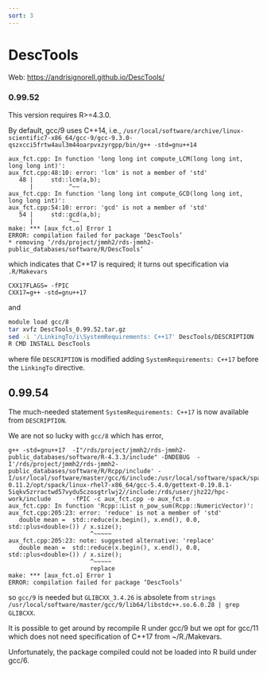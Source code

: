 ```yaml
---
sort: 3
---
```


# DescTools

Web: <https://andrisignorell.github.io/DescTools/>

### 0.99.52

This version requires R>=4.3.0.

By default, gcc/9 uses C++14, i.e., `/usr/local/software/archive/linux-scientific7-x86_64/gcc-9/gcc-9.3.0-qszxcci5frtw4aul3m44oarpvxzyrgpp/bin/g++ -std=gnu++14 `

```
aux_fct.cpp: In function 'long long int compute_LCM(long long int, long long int)':
aux_fct.cpp:48:10: error: 'lcm' is not a member of 'std'
   48 |     std::lcm(a,b);
      |          ^~~
aux_fct.cpp: In function 'long long int compute_GCD(long long int, long long int)':
aux_fct.cpp:54:10: error: 'gcd' is not a member of 'std'
   54 |     std::gcd(a,b);
      |          ^~~
make: *** [aux_fct.o] Error 1
ERROR: compilation failed for package ‘DescTools’
* removing ‘/rds/project/jmmh2/rds-jmmh2-public_databases/software/R/DescTools’
```

which indicates that C++17 is required; it turns out specification via `.R/Makevars`

```
CXX17FLAGS= -fPIC
CXX17=g++ -std=gnu++17
```

and

```bash
module load gcc/8
tar xvfz DescTools_0.99.52.tar.gz
sed -i '/LinkingTo/i\SystemRequirements: C++17' DescTools/DESCRIPTION
R CMD INSTALL DescTools
```

where file `DESCRIPTION` is modified adding `SystemRequirements: C++17` before the `LinkingTo` directive.

## 0.99.54

The much-needed statement `SystemRequirements: C++17` is now available from `DESCRIPTION`.

We are not so lucky with `gcc/8` which has error,

```
g++ -std=gnu++17  -I"/rds/project/jmmh2/rds-jmmh2-public_databases/software/R-4.3.3/include" -DNDEBUG  -I'/rds/project/jmmh2/rds-jmmh2-public_databases/software/R/Rcpp/include' -I/usr/local/software/master/gcc/6/include:/usr/local/software/spack/spack-0.11.2/opt/spack/linux-rhel7-x86_64/gcc-5.4.0/gettext-0.19.8.1-5iqkv5zrractwd57vydu5czosgtrlwj2//include:/rds/user/jhz22/hpc-work/include      -fPIC -c aux_fct.cpp -o aux_fct.o
aux_fct.cpp: In function 'Rcpp::List n_pow_sum(Rcpp::NumericVector)':
aux_fct.cpp:205:23: error: 'reduce' is not a member of 'std'
   double mean =  std::reduce(x.begin(), x.end(), 0.0, std::plus<double>()) / x.size();
                       ^~~~~~
aux_fct.cpp:205:23: note: suggested alternative: 'replace'
   double mean =  std::reduce(x.begin(), x.end(), 0.0, std::plus<double>()) / x.size();
                       ^~~~~~
                       replace
make: *** [aux_fct.o] Error 1
ERROR: compilation failed for package ‘DescTools’
```

so `gcc/9` is needed but `GLIBCXX_3.4.26` is absolete from `strings /usr/local/software/master/gcc/9/lib64/libstdc++.so.6.0.28 | grep GLIBCXX`.

It is possible to get around by recompile R under gcc/9 but we opt for gcc/11 which does not need specification of C++17 from ~/R./Makevars.

Unfortunately, the package compiled could not be loaded into R build under gcc/6.
